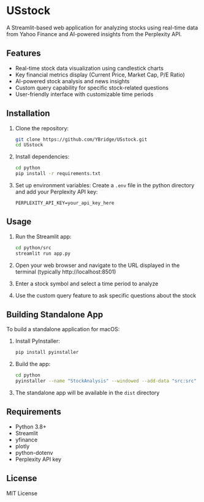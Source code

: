 # USstock

A Streamlit-based web application for analyzing stocks using real-time data from Yahoo Finance and AI-powered insights from the Perplexity API.

## Features

- Real-time stock data visualization using candlestick charts
- Key financial metrics display (Current Price, Market Cap, P/E Ratio)
- AI-powered stock analysis and news insights
- Custom query capability for specific stock-related questions
- User-friendly interface with customizable time periods

## Installation

1. Clone the repository:
   ```bash
   git clone https://github.com/YBridge/USstock.git
   cd USstock
   ```

2. Install dependencies:
   ```bash
   cd python
   pip install -r requirements.txt
   ```

3. Set up environment variables:
   Create a `.env` file in the python directory and add your Perplexity API key:
   ```
   PERPLEXITY_API_KEY=your_api_key_here
   ```

## Usage

1. Run the Streamlit app:
   ```bash
   cd python/src
   streamlit run app.py
   ```

2. Open your web browser and navigate to the URL displayed in the terminal (typically http://localhost:8501)

3. Enter a stock symbol and select a time period to analyze

4. Use the custom query feature to ask specific questions about the stock

## Building Standalone App

To build a standalone application for macOS:

1. Install PyInstaller:
   ```bash
   pip install pyinstaller
   ```

2. Build the app:
   ```bash
   cd python
   pyinstaller --name "StockAnalysis" --windowed --add-data "src:src" src/app.py
   ```

3. The standalone app will be available in the `dist` directory

## Requirements

- Python 3.8+
- Streamlit
- yfinance
- plotly
- python-dotenv
- Perplexity API key

## License

MIT License
